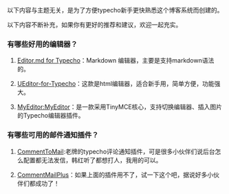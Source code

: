 以下内容与主题无关，是为了方便typecho新手更快熟悉这个博客系统而创建的。

以下内容不断补充，如果你有更好的推荐和建议，欢迎一起充实。

### 有哪些好用的编辑器？

1. [Editor.md for Typecho](https://github.com/DT27/EditorMD)：Markdown 编辑器，主要是支持markdown语法的。

2. [UEditor-for-Typecho](https://github.com/chanshengzhi/UEditor-for-Typecho)：这款是html编辑器，适合新手用，简单方便，功能强大。

3. [MyEditor:MyEditor](http://mytypecho.com/post-myeditor.html)：是一款采用TinyMCE核心，支持切换编辑器、插入图片的Typecho编辑器插件。


### 有哪些可用的邮件通知插件？

1. [CommentToMail](http://typecho.byends.com/post/CommentToMail-v2-0-0.html):老牌的typecho评论通知插件，可是很多小伙伴们说后台怎么配置都无法发信，韩红听了都想打人，我用的可以。

2. [CommentMailPlus](https://github.com/oott123/CommentMailPlus)：如果上面的插件用不了，试一下这个吧，据说好多小伙伴们都成功了！
